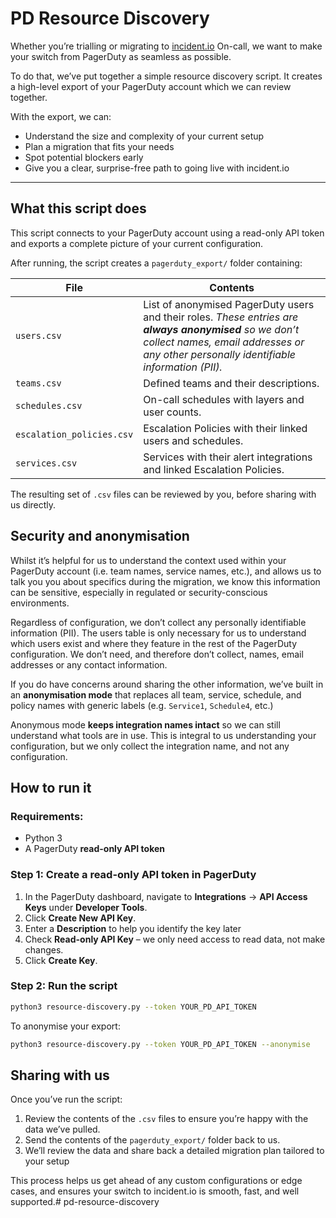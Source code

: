 # PD Resource Discovery

Whether you’re trialling or migrating to [incident.io](http://incident.io/) On-call, we want to make your switch from PagerDuty as seamless as possible.

To do that, we’ve put together a simple resource discovery script. It creates a high-level export of your PagerDuty account which we can review together.

With the export, we can:

- Understand the size and complexity of your current setup
- Plan a migration that fits your needs
- Spot potential blockers early
- Give you a clear, surprise-free path to going live with incident.io

---

## What this script does

This script connects to your PagerDuty account using a read-only API token and exports a complete picture of your current configuration.

After running, the script creates a `pagerduty_export/` folder containing:

| File | Contents |
| --- | --- |
| `users.csv` | List of anonymised PagerDuty users and their roles. *These entries are **always anonymised** so we don’t collect names, email addresses or any other personally identifiable information (PII).* |
| `teams.csv` | Defined teams and their descriptions. |
| `schedules.csv` | On-call schedules with layers and user counts. |
| `escalation_policies.csv` | Escalation Policies with their linked users and schedules. |
| `services.csv` | Services with their alert integrations and linked Escalation Policies. |

The resulting set of `.csv` files can be reviewed by you, before sharing with us directly.


## Security and anonymisation

Whilst it’s helpful for us to understand the context used within your PagerDuty account (i.e. team names, service names, etc.), and allows us to talk you you about specifics during the migration, we know this information can be sensitive, especially in regulated or security-conscious environments.

Regardless of configuration, we don’t collect any personally identifiable information (PII). The users table is only necessary for us to understand which users exist and where they feature in the rest of the PagerDuty configuration. We don’t need, and therefore don’t collect, names, email addresses or any contact information. 

If you do have concerns around sharing the other information, we’ve built in an **anonymisation mode** that replaces all team, service, schedule, and policy names with generic labels (e.g. `Service1`, `Schedule4`, etc.)

Anonymous mode **keeps integration names intact** so we can still understand what tools are in use. This is integral to us understanding your configuration, but we only collect the integration name, and not any configuration.

## How to run it

### Requirements:

- Python 3
- A PagerDuty **read-only API token**

### Step 1: Create a read-only API token in PagerDuty

1. In the PagerDuty dashboard, navigate to **Integrations** → **API Access Keys** under **Developer Tools**.
2. Click **Create New API Key**.
3. Enter a **Description** to help you identify the key later
4. Check **Read-only API Key** – we only need access to read data, not make changes.
5. Click **Create Key**. 

### Step 2: Run the script

```bash
python3 resource-discovery.py --token YOUR_PD_API_TOKEN
```

To anonymise your export:

```bash
python3 resource-discovery.py --token YOUR_PD_API_TOKEN --anonymise
```

## Sharing with us

Once you’ve run the script:

1. Review the contents of the `.csv` files to ensure you’re happy with the data we’ve pulled.
2. Send the contents of the `pagerduty_export/` folder back to us. 
3. We’ll review the data and share back a detailed migration plan tailored to your setup

This process helps us get ahead of any custom configurations or edge cases, and ensures your switch to incident.io is smooth, fast, and well supported.# pd-resource-discovery
